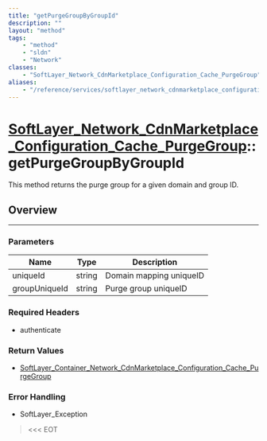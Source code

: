 ```yaml
---
title: "getPurgeGroupByGroupId"
description: ""
layout: "method"
tags:
    - "method"
    - "sldn"
    - "Network"
classes:
    - "SoftLayer_Network_CdnMarketplace_Configuration_Cache_PurgeGroup"
aliases:
    - "/reference/services/softlayer_network_cdnmarketplace_configuration_cache_purgegroup/getPurgeGroupByGroupId"
---
```

# [SoftLayer_Network_CdnMarketplace_Configuration_Cache_PurgeGroup](/reference/services/SoftLayer_Network_CdnMarketplace_Configuration_Cache_PurgeGroup)::getPurgeGroupByGroupId


This method returns the purge group for a given domain and group ID. 


## Overview 


-----

### Parameters 
|Name | Type | Description |
| --- | --- | --- |
|uniqueId| string| Domain mapping uniqueID|
|groupUniqueId| string| Purge group uniqueID|


### Required Headers
* authenticate


### Return Values
* <a href='/reference/datatypes/SoftLayer_Container_Network_CdnMarketplace_Configuration_Cache_PurgeGroup'>SoftLayer_Container_Network_CdnMarketplace_Configuration_Cache_PurgeGroup </a>



### Error Handling

* SoftLayer_Exception 

> <<< EOT 



